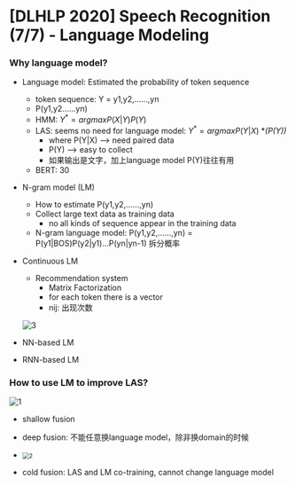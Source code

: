 # [DLHLP 2020] Speech Recognition (7/7) - Language Modeling

### Why language model?

* Language model: Estimated the probability of token sequence

  * token sequence: Y = y1,y2,......,yn
  * P(y1,y2......yn)
  * HMM:   $Y^*=arg maxP(X|Y)P(Y)$
  * LAS: seems no need for language model: $Y^*=argmaxP(Y|X)$ **(*P(Y))**
    * where P(Y|X) --> need paired data
    * P(Y) --> easy to collect
    * 如果输出是文字，加上language model P(Y)往往有用
  * BERT: 30 

* N-gram model (LM)

  * How to estimate P(y1,y2,……,yn)
  * Collect large text data as training data
    * no all kinds of sequence appear in the training data
  * N-gram language model: P(y1,y2,……,yn) = P(y1|BOS)P(y2|y1)...P(yn|yn-1) 拆分概率

* Continuous LM

  * Recommendation system
    * Matrix Factorization
    * for each token there is a vector
    * nij: 出现次数

  ![3](C:\Users\gengyw\Documents\GitHub\DLHLP-2020\screenshot\SP7\3.PNG)

* NN-based LM

* RNN-based LM

### How to use LM to improve LAS?

![1](C:\Users\gengyw\Documents\GitHub\DLHLP-2020\screenshot\SP7\1.PNG)

* shallow fusion
* deep fusion: 不能任意换language model，除非换domain的时候 
* <img src="C:\Users\gengyw\Documents\GitHub\DLHLP-2020\screenshot\SP7\2.PNG" alt="2" style="zoom:75%;" />

* cold fusion: LAS and LM co-training, cannot change language model